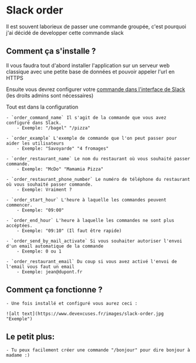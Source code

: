 # Slack order

Il est souvent laborieux de passer une commande groupée, c'est pourquoi j'ai décidé de developper cette commande slack

## Comment ça s'installe ?

Il vous faudra tout  d'abord installer l'application sur un serveur web classique avec une petite base de données et pouvoir appeler l'url en HTTPS

Ensuite vous devrez configurer votre [commande dans l'interface de Slack](https://my.slack.com/services/new/slash-commands) (les droits admins sont nécessaires)

Tout est dans la configuration

    - `order_command_name` Il s'agit de la commande que vous avez configuré dans Slack. 
        - Exemple: "/bagel" "/pizza"
        
    - `order_example` L'exemple de commande que l'on peut passer pour aider les utilisateurs 
        - Exemple: "Savoyarde" "4 fromages"
        
    - `order_restaurant_name` Le nom du restaurant où vous souhaité passer commande.
        - Exemple: "McDo" "Mamamia Pizza"
            
    - `order_restaurant_phone_number` Le numéro de téléphone du restaurant où vous souhaité passer commande.
        - Exemple: Vraiment ?
                
    - `order_start_hour` L'heure à laquelle les commandes peuvent commencer.
        - Exemple: "09:00"
            
    - `order_end_hour` L'heure à laquelle les commandes ne sont plus accéptées.
        - Exemple: "09:10" (Il faut être rapide)
            
    - `order_send_by_mail_activate` Si vous souhaiter autoriser l'envoi d'un email automatique de la commande
        - Exemple: 0 ou 1
            
    - `order_restaurant_email` Du coup si vous avez activé l'envoi de l'email vous faut un email
        - Exemple: jean@dupont.fr

## Comment ça fonctionne ?

    - Une fois installé et configuré vous aurez ceci :

    ![alt text](https://www.devexcuses.fr/images/slack-order.jpg "Exemple")
            
## Le petit plus: 
 
    - Tu peux facilement créer une commande "/bonjour" pour dire bonjour à madame :)